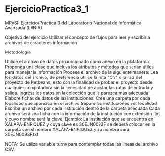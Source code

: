 # EjercicioPractica3_1
MRySI: Ejercicio/Practica 3 del Laboratorio Nacional de Informática Avanzada (LANIA)

Objetivo del ejercicio
Utilizar el concepto de flujos para leer y escribir a archivos de caracteres información

Metodología
 

Utilice el archivo de datos proporcionado como anexo en la plataforma
Proponga una clase que incluya los atributos y métodos que serían útiles para manejar la información
Procese el archivo de la siguiente manera:
Lea los datos del archivo, de preferencia utilice la ruta "C:/" o la raíz del proyecto de Netbeans, esto con la finalidad de probar el proyecto desde cualquier computadora sin la necesidad de ajustar las rutas de entrada y salida.
Ingrese los datos en la colección que le parezca más adecuada
Elabore fichas de datos de las instituciones:
Cree una carpeta por cada localidad que aparezca en el archivo
Separe las instituciones por localidad
Escriba un archivo por cada institución dentro de la carpeta adecuada
Cada archivo será una ficha con la información de la institución con extensión .txt y cuyo nombre será la clave. Ejemplo: La institución que se encuentra en XALAPA-ENRÍQUEZ y cuya clave es 30EJN0093F se deberá colocar en la carpeta con el nombre XALAPA-ENRIQUEZ y su nombre será 30EJN0093F.txt


NOTA: Se utiliza variable turno para contemplar todas las líneas del archivo CSV.
